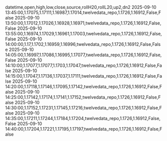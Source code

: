 datetime,open,high,low,close,source,rollH20,rollL20,up2,dn2
2025-09-10 13:45:00,1.17075,1.17111,1.16987,1.17014,twelvedata_repo,1.1726,1.16912,False,False
2025-09-10 13:50:00,1.17012,1.17026,1.16928,1.16971,twelvedata_repo,1.1726,1.16912,False,False
2025-09-10 13:55:00,1.16974,1.17029,1.16961,1.17003,twelvedata_repo,1.1726,1.16912,False,False
2025-09-10 14:00:00,1.17,1.1702,1.16959,1.16996,twelvedata_repo,1.1726,1.16912,False,False
2025-09-10 14:05:00,1.16997,1.17086,1.16995,1.17077,twelvedata_repo,1.1726,1.16912,False,False
2025-09-10 14:10:00,1.17077,1.17077,1.1703,1.17047,twelvedata_repo,1.1726,1.16912,False,False
2025-09-10 14:15:00,1.17047,1.17136,1.17037,1.17111,twelvedata_repo,1.1726,1.16912,False,False
2025-09-10 14:20:00,1.17118,1.17146,1.17095,1.17142,twelvedata_repo,1.1726,1.16912,False,False
2025-09-10 14:25:00,1.17142,1.17174,1.17141,1.17152,twelvedata_repo,1.1726,1.16912,False,False
2025-09-10 14:30:00,1.17152,1.17231,1.17145,1.17216,twelvedata_repo,1.1726,1.16912,False,False
2025-09-10 14:35:00,1.17211,1.17244,1.17184,1.17204,twelvedata_repo,1.1726,1.16912,False,False
2025-09-10 14:40:00,1.17204,1.17221,1.17195,1.17197,twelvedata_repo,1.1726,1.16912,False,False
